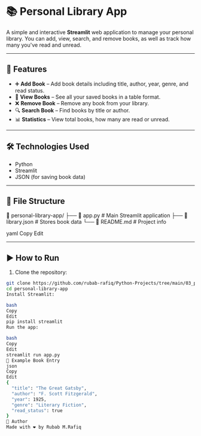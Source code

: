 # 📚 Personal Library App

A simple and interactive **Streamlit** web application to manage your personal library. You can add, view, search, and remove books, as well as track how many you've read and unread.

---

## 🚀 Features

- ➕ **Add Book** – Add book details including title, author, year, genre, and read status.  
- 📖 **View Books** – See all your saved books in a table format.  
- ❌ **Remove Book** – Remove any book from your library.  
- 🔍 **Search Book** – Find books by title or author.  
- 📊 **Statistics** – View total books, how many are read or unread.

---

## 🛠️ Technologies Used

- Python  
- Streamlit  
- JSON (for saving book data)

---

## 📁 File Structure

📂 personal-library-app/ ├── 📄 app.py # Main Streamlit application ├── 📄 library.json # Stores book data └── 📄 README.md # Project info

yaml
Copy
Edit

---

## ▶️ How to Run

1. Clone the repository:
```bash
git clone https://github.com/rubab-rafiq/Python-Projects/tree/main/03_personal_library_manager
cd personal-library-app
Install Streamlit:

bash
Copy
Edit
pip install streamlit
Run the app:

bash
Copy
Edit
streamlit run app.py
📌 Example Book Entry
json
Copy
Edit
{
  "title": "The Great Gatsby",
  "author": "F. Scott Fitzgerald",
  "year": 1925,
  "genre": "Literary Fiction",
  "read_status": true
}
🙋 Author
Made with ❤️ by Rubab M.Rafiq

